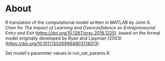 # About

R translation of the computational model written in MATLAB by John S. Chen for *The Impact of Learning and Overconfidence on Entrepreneurial Entry and Exit* (https://doi.org/10.1287/orsc.2018.1225), based on the formal model originally developed by Ryan and Lippman (2003) (https://doi.org/10.1017/S0269964803174013).

Set model's parameter values in run_set_params.R.
